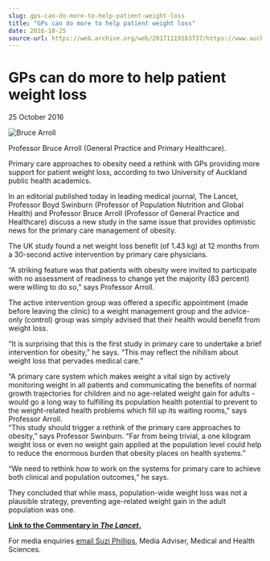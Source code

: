 ```yaml
---
slug: gps-can-do-more-to-help-patient-weight-loss
title: "GPs can do more to help patient weight loss"
date: 2016-10-25
source-url: https://web.archive.org/web/20171119163737/https://www.auckland.ac.nz/en/about/news-events-and-notices/news/news-2016/10/gps-can-do-more-to-help-patient-weight-loss.html
---
```

GPs can do more to help patient weight loss
===========================================

25 October 2016

![Bruce Arroll](https://www.auckland.ac.nz/en/about/news-events-and-notices/news/news-2016/10/gps-can-do-more-to-help-patient-weight-loss/_jcr_content/par/textimage/image.img.jpg/1477363184895.jpg "Bruce Arroll")

Professor Bruce Arroll (General Practice and Primary Healthcare).

Primary care approaches to obesity need a rethink with GPs providing more support for patient weight loss, according to two University of Auckland public health academics.

In an editorial published today in leading medical journal, The Lancet, Professor Boyd Swinburn (Professor of Population Nutrition and Global Health) and Professor Bruce Arroll (Professor of General Practice and Healthcare) discuss a new study in the same issue that provides optimistic news for the primary care management of obesity.

The UK study found a net weight loss benefit (of 1.43 kg) at 12 months from a 30-second active intervention by primary care physicians.

“A striking feature was that patients with obesity were invited to participate with no assessment of readiness to change yet the majority (83 percent) were willing to do so,” says Professor Arroll.

The active intervention group was offered a specific appointment (made before leaving the clinic) to a weight management group and the advice-only (control) group was simply advised that their health would benefit from weight loss.

“It is surprising that this is the first study in primary care to undertake a brief intervention for obesity,” he says. “This may reflect the nihilism about weight loss that pervades medical care.”

“A primary care system which makes weight a vital sign by actively monitoring weight in all patients and communicating the benefits of normal growth trajectories for children and no age-related weight gain for adults - would go a long way to fulfilling its population health potential to prevent to the weight-related health problems which fill up its waiting rooms,” says Professor Arroll.  
“This study should trigger a rethink of the primary care approaches to obesity,” says Professor Swinburn. “Far from being trivial, a one kilogram weight loss or even no weight gain applied at the population level could help to reduce the enormous burden that obesity places on health systems.”

“We need to rethink how to work on the systems for primary care to achieve both clinical and population outcomes,” he says.

They concluded that while mass, population-wide weight loss was not a plausible strategy, preventing age-related weight gain in the adult population was one.

**[Link to the Commentary in _The Lancet_.](http://www.thelancet.com/journals/lancet/article/PIIS0140-6736%2816%2931913-4/fulltext)**

For media enquiries [email Suzi Phillips](mailto:s.phillips@auckland.ac.nz), Media Adviser, Medical and Health Sciences.